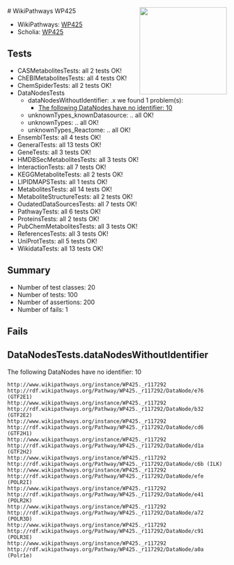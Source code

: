 <img style="float: right; width: 200px" src="https://upload.wikimedia.org/wikipedia/commons/thumb/8/83/Wplogo_with_text_500.png/640px-Wplogo_with_text_500.png" />
# WikiPathways WP425

* WikiPathways: [WP425](https://new.wikipathways.org/pathways/WP425)
* Scholia: [WP425](https://scholia.toolforge.org/wikipathways/WP425)
## Tests
* CASMetabolitesTests: all 2 tests OK!
* ChEBIMetabolitesTests: all 4 tests OK!
* ChemSpiderTests: all 2 tests OK!
* DataNodesTests
    * dataNodesWithoutIdentifier: .x we found 1 problem(s):
        * [The following DataNodes have no identifier: 10](#8792c490)
    * unknownTypes_knownDatasource: .. all OK!
    * unknownTypes: .. all OK!
    * unknownTypes_Reactome: .. all OK!
* EnsemblTests: all 4 tests OK!
* GeneralTests: all 13 tests OK!
* GeneTests: all 3 tests OK!
* HMDBSecMetabolitesTests: all 3 tests OK!
* InteractionTests: all 7 tests OK!
* KEGGMetaboliteTests: all 2 tests OK!
* LIPIDMAPSTests: all 1 tests OK!
* MetabolitesTests: all 14 tests OK!
* MetaboliteStructureTests: all 2 tests OK!
* OudatedDataSourcesTests: all 7 tests OK!
* PathwayTests: all 6 tests OK!
* ProteinsTests: all 2 tests OK!
* PubChemMetabolitesTests: all 3 tests OK!
* ReferencesTests: all 3 tests OK!
* UniProtTests: all 5 tests OK!
* WikidataTests: all 13 tests OK!


## Summary

* Number of test classes: 20
* Number of tests: 100
* Number of assertions: 200
* Number of fails: 1

## Fails

<a name="8792c490" />

## DataNodesTests.dataNodesWithoutIdentifier

The following DataNodes have no identifier: 10
```
http://www.wikipathways.org/instance/WP425._r117292 http://rdf.wikipathways.org/Pathway/WP425._r117292/DataNode/e76 (GTF2E1)
http://www.wikipathways.org/instance/WP425._r117292 http://rdf.wikipathways.org/Pathway/WP425._r117292/DataNode/b32 (GTF2E2)
http://www.wikipathways.org/instance/WP425._r117292 http://rdf.wikipathways.org/Pathway/WP425._r117292/DataNode/cd6 (GTF2H1)
http://www.wikipathways.org/instance/WP425._r117292 http://rdf.wikipathways.org/Pathway/WP425._r117292/DataNode/d1a (GTF2H2)
http://www.wikipathways.org/instance/WP425._r117292 http://rdf.wikipathways.org/Pathway/WP425._r117292/DataNode/c6b (ILK)
http://www.wikipathways.org/instance/WP425._r117292 http://rdf.wikipathways.org/Pathway/WP425._r117292/DataNode/efe (POLR2I)
http://www.wikipathways.org/instance/WP425._r117292 http://rdf.wikipathways.org/Pathway/WP425._r117292/DataNode/e41 (POLR2K)
http://www.wikipathways.org/instance/WP425._r117292 http://rdf.wikipathways.org/Pathway/WP425._r117292/DataNode/a72 (POLR3D)
http://www.wikipathways.org/instance/WP425._r117292 http://rdf.wikipathways.org/Pathway/WP425._r117292/DataNode/c91 (POLR3E)
http://www.wikipathways.org/instance/WP425._r117292 http://rdf.wikipathways.org/Pathway/WP425._r117292/DataNode/a0a (Polr1e)
```

